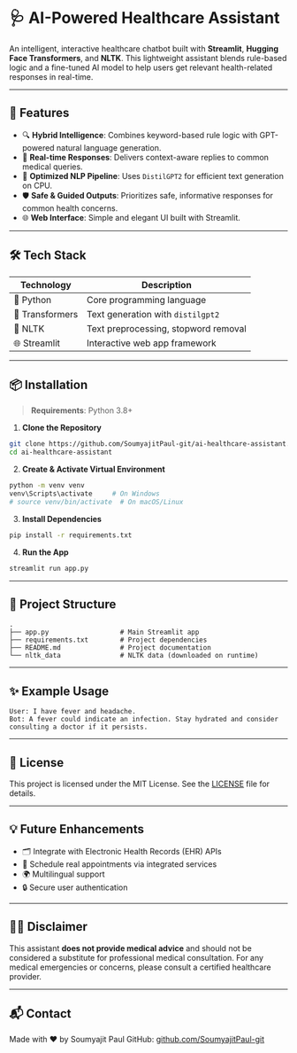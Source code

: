 # 🩺 AI-Powered Healthcare Assistant

An intelligent, interactive healthcare chatbot built with **Streamlit**, **Hugging Face Transformers**, and **NLTK**. This lightweight assistant blends rule-based logic and a fine-tuned AI model to help users get relevant health-related responses in real-time.

---

## 🚀 Features

- 🔍 **Hybrid Intelligence**: Combines keyword-based rule logic with GPT-powered natural language generation.
- 💬 **Real-time Responses**: Delivers context-aware replies to common medical queries.
- 🧠 **Optimized NLP Pipeline**: Uses `DistilGPT2` for efficient text generation on CPU.
- 🛡️ **Safe & Guided Outputs**: Prioritizes safe, informative responses for common health concerns.
- 🌐 **Web Interface**: Simple and elegant UI built with Streamlit.

---

## 🛠️ Tech Stack

| Technology       | Description                                |
|------------------|--------------------------------------------|
| 🐍 Python         | Core programming language                  |
| 🤖 Transformers  | Text generation with `distilgpt2`          |
| 🧠 NLTK           | Text preprocessing, stopword removal       |
| 🌐 Streamlit      | Interactive web app framework              |

---

## 📦 Installation

> **Requirements**: Python 3.8+

1. **Clone the Repository**

```bash
git clone https://github.com/SoumyajitPaul-git/ai-healthcare-assistant.git
cd ai-healthcare-assistant
```

2. **Create & Activate Virtual Environment**

```bash
python -m venv venv
venv\Scripts\activate     # On Windows
# source venv/bin/activate  # On macOS/Linux
```

3. **Install Dependencies**

```bash
pip install -r requirements.txt
```

4. **Run the App**

```bash
streamlit run app.py
```

---

## 📁 Project Structure

```
.
├── app.py                  # Main Streamlit app
├── requirements.txt        # Project dependencies
├── README.md               # Project documentation
└── nltk_data               # NLTK data (downloaded on runtime)
```

---

## ✨ Example Usage

```text
User: I have fever and headache.
Bot: A fever could indicate an infection. Stay hydrated and consider consulting a doctor if it persists.
```

---

## 📜 License

This project is licensed under the MIT License. See the [LICENSE](LICENSE) file for details.

---

## 💡 Future Enhancements

- 🗂️ Integrate with Electronic Health Records (EHR) APIs
- 🏥 Schedule real appointments via integrated services
- 🌍 Multilingual support
- 🔒 Secure user authentication

---

## 🙋‍♂️ Disclaimer

This assistant **does not provide medical advice** and should not be considered a substitute for professional medical consultation. For any medical emergencies or concerns, please consult a certified healthcare provider.


---


## 📬 Contact

Made with ❤️ by Soumyajit Paul
GitHub: [github.com/SoumyajitPaul-git](https://github.com/SoumyajitPaul-git)  
